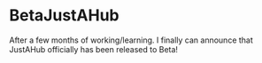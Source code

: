 # BetaJustAHub
After a few months of working/learning. I finally can announce that JustAHub officially has been released to Beta!
